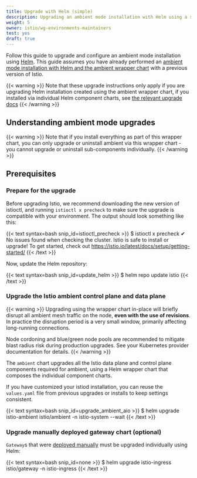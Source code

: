 ```yaml
---
title: Upgrade with Helm (simple)
description: Upgrading an ambient mode installation with Helm using a single chart
weight: 5
owner: istio/wg-environments-maintainers
test: yes
draft: true
---
```


Follow this guide to upgrade and configure an ambient mode installation using
[Helm](https://helm.sh/docs/). This guide assumes you have already performed an [ambient mode installation with Helm and the ambient wrapper chart](/pt-br/docs/ambient/install/helm/all-in-one) with a previous version of Istio.

{{< warning >}}
Note that these upgrade instructions only apply if you are upgrading Helm installation created using the
ambient wrapper chart, if you installed via individual Helm component charts, see [the relevant upgrade docs](docs/ambient/upgrade/helm)
{{< /warning >}}

## Understanding ambient mode upgrades

{{< warning >}}
Note that if you install everything as part of this wrapper chart, you can only upgrade or uninstall
ambient via this wrapper chart - you cannot upgrade or uninstall sub-components individually.
{{< /warning >}}

## Prerequisites

### Prepare for the upgrade

Before upgrading Istio, we recommend downloading the new version of istioctl, and running `istioctl x precheck` to make sure the upgrade is compatible with your environment. The output should look something like this:

{{< text syntax=bash snip_id=istioctl_precheck >}}
$ istioctl x precheck
✔ No issues found when checking the cluster. Istio is safe to install or upgrade!
  To get started, check out <https://istio.io/latest/docs/setup/getting-started/>
{{< /text >}}

Now, update the Helm repository:

{{< text syntax=bash snip_id=update_helm >}}
$ helm repo update istio
{{< /text >}}

### Upgrade the Istio ambient control plane and data plane

{{< warning >}}
Upgrading using the wrapper chart in-place will briefly disrupt all ambient mesh traffic on the node,  **even with the use of revisions**. In practice the disruption period is a very small window, primarily affecting long-running connections.

Node cordoning and blue/green node pools are recommended to mitigate blast radius risk during production upgrades. See your Kubernetes provider documentation for details.
{{< /warning >}}

The `ambient` chart upgrades all the Istio data plane and control plane components required for
ambient, using a Helm wrapper chart that composes the individual component charts.

If you have customized your istiod installation, you can reuse the `values.yaml` file from previous upgrades or installs to keep settings consistent.

{{< text syntax=bash snip_id=upgrade_ambient_aio >}}
$ helm upgrade istio-ambient istio/ambient -n istio-system --wait
{{< /text >}}

### Upgrade manually deployed gateway chart (optional)

`Gateway`s that were [deployed manually](/pt-br/docs/tasks/traffic-management/ingress/gateway-api/#manual-deployment) must be upgraded individually using Helm:

{{< text syntax=bash snip_id=none >}}
$ helm upgrade istio-ingress istio/gateway -n istio-ingress
{{< /text >}}
